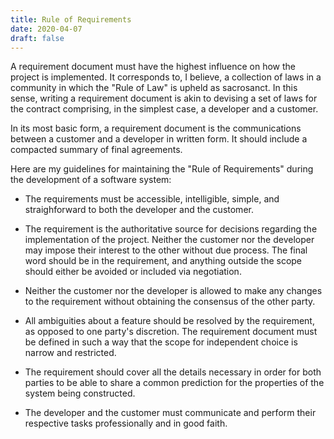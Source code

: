 ```yaml
---
title: Rule of Requirements
date: 2020-04-07
draft: false
---
```


A requirement document must have the highest influence on how the project is implemented.
It corresponds to, I believe, a collection of laws in a community in which the "Rule of Law" is upheld as sacrosanct.
In this sense, writing a requirement document is akin to devising a set of laws for the contract comprising, in the simplest case, a developer and a customer. 

In its most basic form, a requirement document is the communications between a customer and a developer in written form.
It should include a compacted summary of final agreements.

Here are my guidelines for maintaining the "Rule of Requirements" during the development of a software system:

- The requirements must be accessible, intelligible, simple, and straighforward
  to both the developer and the customer.

- The requirement is the authoritative source for decisions regarding the
  implementation of the project.  Neither the customer nor the developer may
  impose their interest to the other without due process.  The final word
  should be in the requirement, and anything outside the scope should either be
  avoided or included via negotiation.

- Neither the customer nor the developer is allowed to make any changes to the
  requirement without obtaining the consensus of the other party.

- All ambiguities about a feature should be resolved by the requirement, as
  opposed to one party's discretion.  The requirement document must be defined
  in such a way that the scope for independent choice is narrow and restricted.

- The requirement should cover all the details necessary in order for both
  parties to be able to share a common prediction for the properties of the
  system being constructed.

- The developer and the customer must communicate and perform their respective
  tasks professionally and in good faith.
